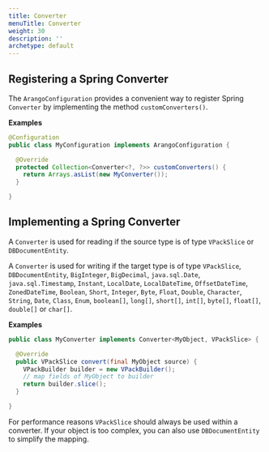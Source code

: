```yaml
---
title: Converter
menuTitle: Converter
weight: 30
description: ''
archetype: default
---
```

## Registering a Spring Converter

The `ArangoConfiguration` provides a convenient way to register Spring
`Converter` by implementing the method `customConverters()`.

**Examples**

```java
@Configuration
public class MyConfiguration implements ArangoConfiguration {

  @Override
  protected Collection<Converter<?, ?>> customConverters() {
    return Arrays.asList(new MyConverter());
  }

}
```

## Implementing a Spring Converter

A `Converter` is used for reading if the source type is of type `VPackSlice`
or `DBDocumentEntity`.

A `Converter` is used for writing if the target type is of type `VPackSlice`,
`DBDocumentEntity`, `BigInteger`, `BigDecimal`, `java.sql.Date`,
`java.sql.Timestamp`, `Instant`, `LocalDate`, `LocalDateTime`, `OffsetDateTime`,
`ZonedDateTime`, `Boolean`, `Short`, `Integer`, `Byte`, `Float`, `Double`,
`Character`, `String`, `Date`, `Class`, `Enum`, `boolean[]`, `long[]`,
`short[]`, `int[]`, `byte[]`, `float[]`, `double[]` or `char[]`.

**Examples**

```java
public class MyConverter implements Converter<MyObject, VPackSlice> {

  @Override
  public VPackSlice convert(final MyObject source) {
    VPackBuilder builder = new VPackBuilder();
    // map fields of MyObject to builder
    return builder.slice();
  }

}
```

For performance reasons `VPackSlice` should always be used within a converter.
If your object is too complex, you can also use `DBDocumentEntity` to simplify
the mapping.
